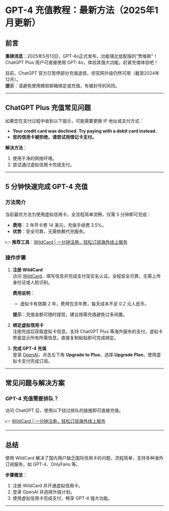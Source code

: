 # GPT-4 充值教程：最新方法（2025年1月更新）

## 前言

**重磅消息**：2025年5月13日，GPT-4o正式发布，功能堪比低配版的“贾维斯”！  
ChatGPT Plus 用户可直接使用 GPT-4o，体验其强大功能。赶紧充值体验吧！

目前，ChatGPT 官方已暂停部分充值途径，但官网升级仍然可用（截至2024年12月）。  
**提示**：请避免使用微软邮箱绑定或充值，有被封号的风险。

---

## ChatGPT Plus 充值常见问题

如果您在支付过程中收到以下提示，可能需要更换 IP 地址或支付方式：
- **Your credit card was declined. Try paying with a debit card instead.**
- **您的信用卡被拒绝，请尝试用借记卡支付。**

**解决方法**：
1. 使用干净的网络环境。
2. 尝试通过虚拟信用卡完成支付。

---

## 5 分钟快速完成 GPT-4 充值

### 方法简介

当前最优方法为使用虚拟信用卡。全流程简单流畅，仅需 5 分钟即可完成：
- **费用**：2 年开卡费 14 美元，充值手续费 3.5%。
- **优势**：安全可靠，无需依赖代充服务。

👉 **推荐工具**：[WildCard | 一分钟注册，轻松订阅海外线上服务](https://bit.ly/bewildcard)

### 操作步骤

1. **注册 WildCard**  
   访问 [WildCard](https://bit.ly/bewildcard)，填写信息并完成支付宝实名认证。全程安全可靠，无需上传身份证或人脸识别。
   
   **费用说明**：
   - 虚拟卡有效期 2 年，费用包含年费，每天成本不足 0.2 元人民币。

   **提示**：充值金额可随时提现，建议按需充值避免过多闲置。

2. **绑定虚拟信用卡**  
   注册完成后获取虚拟卡信息。支持 ChatGPT Plus 等海外服务的支付。虚拟卡界面显示所有所需信息，直接复制粘贴即可完成绑定。

3. **完成 GPT-4 充值**  
   登录 [OpenAI](https://chat.openai.com/)，点击左下角 **Upgrade to Plus**，选择 **Upgrade Plan**，使用虚拟卡支付完成订阅。

---

## 常见问题与解决方案

### GPT-4 充值需要排队？
访问 ChatGPT 后，使用以下绕过排队的链接即可直接充值。

👉 [WildCard | 一分钟注册，轻松订阅海外线上服务](https://bit.ly/bewildcard)

---

## 总结

使用 WildCard 解决了国内用户缺乏国际信用卡的问题，流程简单，支持多种海外订阅服务，如 GPT-4、OnlyFans 等。

**步骤概览**：
1. 注册 WildCard 并开通虚拟信用卡。
2. 登录 OpenAI 并选择升级计划。
3. 使用虚拟信用卡完成支付，畅享 GPT-4 强大功能。

---

